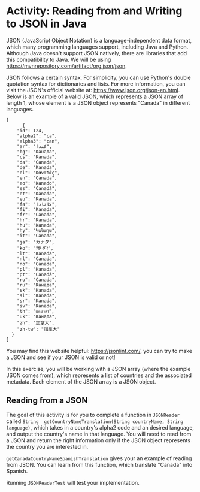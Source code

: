 # Activity: Reading from and Writing to JSON in Java

JSON (JavaScript Object Notation) is a language-independent data format, which many programming languages support, including Java and Python. Although Java doesn't support JSON natively, there are libraries that add this compatibility to Java. We will be using https://mvnrepository.com/artifact/org.json/json.

JSON follows a certain syntax. For simplicity, you can use Python's double quotation syntax for dictionaries and lists. For more information, you can visit the JSON's official website at: https://www.json.org/json-en.html. Below is an example of a valid JSON, which represents a JSON array of length 1, whose element is a JSON object represents "Canada" in different languages.

```
[
      {
    "id": 124,
    "alpha2": "ca",
    "alpha3": "can",
    "ar": "كندا",
    "bg": "Канада",
    "cs": "Kanada",
    "da": "Canada",
    "de": "Kanada",
    "el": "Καναδάς",
    "en": "Canada",
    "eo": "Kanado",
    "es": "Canadá",
    "et": "Kanada",
    "eu": "Kanada",
    "fa": "کانادا",
    "fi": "Kanada",
    "fr": "Canada",
    "hr": "Kanada",
    "hu": "Kanada",
    "hy": "Կանադա",
    "it": "Canada",
    "ja": "カナダ",
    "ko": "캐나다",
    "lt": "Kanada",
    "nl": "Canada",
    "no": "Canada",
    "pl": "Kanada",
    "pt": "Canadá",
    "ro": "Canada",
    "ru": "Канада",
    "sk": "Kanada",
    "sl": "Kanada",
    "sr": "Kanada",
    "sv": "Kanada",
    "th": "แคนาดา",
    "uk": "Канада",
    "zh": "加拿大",
    "zh-tw": "加拿大"
  }
]
```

You may find this website helpful: https://jsonlint.com/, you can try to make a JSON and see if your JSON is valid or not!

In this exercise, you will be working with a JSON array (where the example JSON comes from), which represents a list of countries and the associated metadata. Each element of the JSON array is a JSON object.

## Reading from a JSON
The goal of this activity is for you to complete a function in `JSONReader` called `String  getCountryNameTranslation(String countryName, String language)`, which takes in a country's alpha2 code and an desired language, and output the country's name in that language. You will need to read from a JSON and return the right information only if the JSON object represents the country you are interested in.

`getCanadaCountryNameSpanishTranslation` gives your an example of reading from JSON. You can learn from this function, which translate "Canada" into Spanish.

Running `JSONReaderTest` will test your implementation.